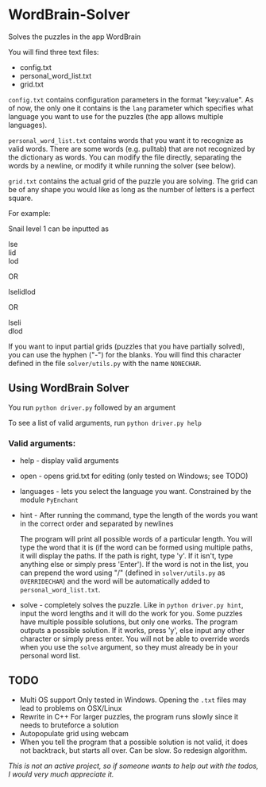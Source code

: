 # WordBrain-Solver
Solves the puzzles in the app WordBrain

You will find three text files:
* config.txt
* personal_word_list.txt
* grid.txt

`config.txt` contains configuration parameters in the format "key:value". As of now, the only one it contains is the `lang` parameter which specifies what language you want to use for the puzzles (the app allows multiple languages).

`personal_word_list.txt` contains words that you want it to recognize as valid words. There are some words (e.g. pulltab) that are not recognized by the dictionary as words. You can modify the file directly, separating the words by a newline, or modify it while running the solver (see below).

`grid.txt` contains the actual grid of the puzzle you are solving. The grid can be of any shape you would like as long as the number of letters is a perfect square.

For example:

Snail level 1 can be inputted as

lse<br>
lid<br>
lod

OR

lselidlod

OR

lseli<br>
dlod

If you want to input partial grids (puzzles that you have partially solved), you can use the hyphen ("-") for the blanks. You will find this character defined in the file `solver/utils.py` with the name `NONECHAR`.

## Using WordBrain Solver

You run `python driver.py` followed by an argument

To see a list of valid arguments, run `python driver.py help`

### Valid arguments:

* help - display valid arguments
* open - opens grid.txt for editing (only tested on Windows; see TODO)
* languages - lets you select the language you want. Constrained by the module `PyEnchant`
* hint - After running the command, type the length of the words you want in the correct order and separated by newlines
  
  The program will print all possible words of a particular length. You will type the word that it is (if the word can be formed using multiple paths, it will display the paths. If the path is right, type 'y'. If it isn't, type anything else or simply press 'Enter'). If the word is not in the list, you can prepend the word using "/" (defined in `solver/utils.py` as `OVERRIDECHAR`) and the word will be automatically added to `personal_word_list.txt`.
* solve - completely solves the puzzle. Like in `python driver.py hint`, input the word lengths and it will do the work for you. Some puzzles have multiple possible solutions, but only one works. The program outputs a possible solution. If it works, press 'y', else input any other character or simply press enter. You will not be able to override words when you use the `solve` argument, so they must already be in your personal word list.
 
## TODO

* Multi OS support
  Only tested in Windows. Opening the `.txt` files may lead to problems on OSX/Linux
* Rewrite in C++
  For larger puzzles, the program runs slowly since it needs to bruteforce a solution
* Autopopulate grid using webcam
* When you tell the program that a possible solution is not valid, it does not backtrack, but starts all over. Can be slow. So redesign algorithm.

*This is not an active project, so if someone wants to help out with the todos, I would very much appreciate it.*
